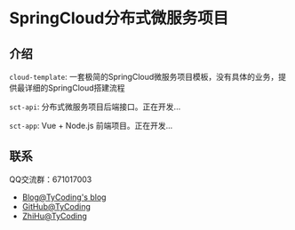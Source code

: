 # SpringCloud分布式微服务项目

## 介绍

`cloud-template`: 一套极简的SpringCloud微服务项目模板，没有具体的业务，提供最详细的SpringCloud搭建流程

`sct-api`: 分布式微服务项目后端接口。正在开发...

`sct-app`: Vue + Node.js 前端项目。正在开发...

## 联系

QQ交流群：671017003

- [Blog@TyCoding's blog](http://www.tycoding.cn)
- [GitHub@TyCoding](https://github.com/TyCoding)
- [ZhiHu@TyCoding](https://www.zhihu.com/people/tomo-83-82/activities)
